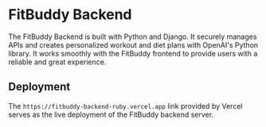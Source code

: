 # FitBuddy Backend

The FitBuddy Backend is built with Python and Django. It securely manages APIs and creates personalized workout and diet plans with OpenAI's Python library. It works smoothly with the FitBuddy frontend to provide users with a reliable and great experience.

## Deployment

The `https://fitbuddy-backend-ruby.vercel.app` link provided by Vercel serves as the live deployment of the FitBuddy backend server.
